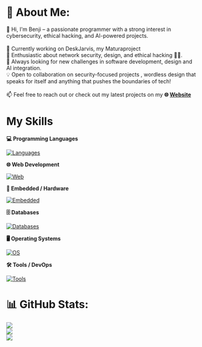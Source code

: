 # 💫 About Me:
👋 Hi, I'm Benji – a passionate programmer with a strong interest in cybersecurity, ethical hacking, and AI-powered projects.<br><br>
🔹 Currently working on DeskJarvis, my Maturaproject<br/>
🔹 Enthusiastic about network security, design, and ethical hacking 👥🚩.<br>🔹 Always looking for new challenges in software development, design and AI integration.<br>💡 Open to collaboration on security-focused projects , wordless design that speaks for itself and anything that pushes the boundaries of tech!<br><br>📫 Feel free to reach out or check out my latest projects on my
**🌐 [Website](https://23benji.github.io/)**  


# My Skills

**💻 Programming Languages**

[![Languages](https://skillicons.dev/icons?i=c,py,java,php&perline=4)](https://skillicons.dev)

**🌐 Web Development**

[![Web](https://skillicons.dev/icons?i=html,css,js,react&perline=4)](https://skillicons.dev)

**🤖 Embedded / Hardware**

[![Embedded](https://skillicons.dev/icons?i=arduino,raspberrypi&perline=2)](https://skillicons.dev)

**🗄 Databases**

[![Databases](https://skillicons.dev/icons?i=mysql&perline=1)](https://skillicons.dev)

**🖥 Operating Systems**

[![OS](https://skillicons.dev/icons?i=linux,windows&perline=2)](https://skillicons.dev)

**🛠 Tools / DevOps**

[![Tools](https://skillicons.dev/icons?i=docker,git,github,pycharm,webstorm,wordpress&perline=6)](https://skillicons.dev)


# 📊 GitHub Stats:
![](https://nirzak-streak-stats.vercel.app/?user=23benji&theme=swift&hide_border=true)<br/>
![](https://github-contributor-stats.vercel.app/api?username=23benji&limit=5&theme=swift&combine_all_yearly_contributions=true&hide_border=true)<br/>
![](https://github-readme-stats.vercel.app/api/top-langs/?username=23benji&theme=swift&hide_border=true&include_all_commits=true&count_private=true&layout=compact)

